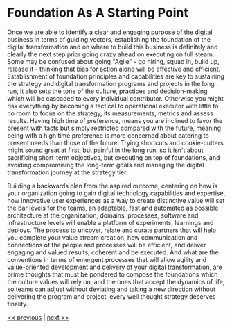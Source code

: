 # Foundation As A Starting Point

Once we are able to identify a clear and engaging purpose of the digital business in terms of guiding vectors, establishing the foundation of the digital transformation and on where to build this business is definitely and clearly the next step prior going crazy ahead on executing on full steam. Some may be confused about going "Agile" - go hiring, squad in, build up, release it - thinking that bias for action alone will be effective and efficient. Establishment of foundation principles and capabilities are key to sustaining the strategy and digital transformation programs and projects in the long run, it also sets the tone of the culture, practices and decision-making which will be cascaded to every individual contributor. Otherwise you might risk everything by becoming a tactical to operational executor with little to no room to focus on the strategy, its measurements, metrics and assess results. Having high time of preference, means you are inclined to favor the present with facts but simply restricted compared with the future, meaning being with a high time preference is more concerned about catering to present needs than those of the future. Trying shortcuts and cookie-cutters might sound great at first, but painful in the long run, so it isn't about sacrificing short-term objectives, but executing on top of foundations, and avoiding compromising the long-term goals and managing the digital transformation journey at the strategy tier.

Building a backwards plan from the aspired outcome, centering on how is your organization going to gain digital technology capabilities and expertise, how innovative user experiences as a way to create distinctive value will set the bar levels for the teams,  an adaptable, fast and automated as possible architecture at the organization, domains, processes, software and infrastructure levels will enable a platform of experiments, learnings and deploys. The process to uncover, relate and curate partners that will help you complete your value stream creation, how communication and connections of the people and processes will be efficient, and deliver engaging and valued results, coherent and be executed. And what are the conventions in terms of emergent processes that will allow agility and value-oriented development and delivery of your digital transformation, are prime thoughts that must be pondered to compose the foundations which the culture values will rely on, and the ones that accept the dynamics of life, so teams can adjust without deviating and taking a new direction without delivering the program and project, every well thought strategy deserves finality.

[<< previous](5-building_from_purpose.md) | [next >>](1-evolving_digital_thinking.md)
